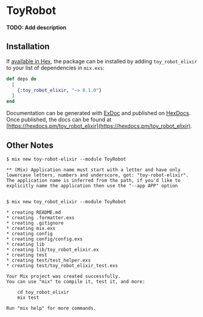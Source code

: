 # ToyRobot

**TODO: Add description**

## Installation

If [available in Hex](https://hex.pm/docs/publish), the package can be installed
by adding `toy_robot_elixir` to your list of dependencies in `mix.exs`:

```elixir
def deps do
  [
    {:toy_robot_elixir, "~> 0.1.0"}
  ]
end
```

Documentation can be generated with [ExDoc](https://github.com/elixir-lang/ex_doc)
and published on [HexDocs](https://hexdocs.pm). Once published, the docs can
be found at [https://hexdocs.pm/toy_robot_elixir](https://hexdocs.pm/toy_robot_elixir).

## Other Notes


```console
$ mix new toy-robot-elixir --module ToyRobot

** (Mix) Application name must start with a letter and have only lowercase letters, numbers and underscore, got: "toy-robot-elixir". The application name is inferred from the path, if you'd like to explicitly name the application then use the "--app APP" option


$ mix new toy_robot_elixir --module ToyRobot

* creating README.md
* creating .formatter.exs
* creating .gitignore
* creating mix.exs
* creating config
* creating config/config.exs
* creating lib
* creating lib/toy_robot_elixir.ex
* creating test
* creating test/test_helper.exs
* creating test/toy_robot_elixir_test.exs

Your Mix project was created successfully.
You can use "mix" to compile it, test it, and more:

    cd toy_robot_elixir
    mix test

Run "mix help" for more commands.
```
